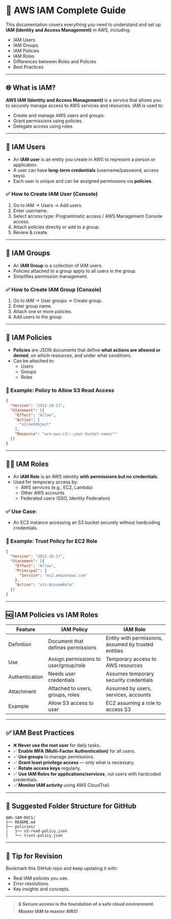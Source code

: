 # 📛 AWS IAM Complete Guide

This documentation covers everything you need to understand and set up **IAM (Identity and Access Management)** in AWS, including:

- IAM Users
- IAM Groups
- IAM Policies
- IAM Roles
- Differences between Roles and Policies
- Best Practices

---

## 🌐 What is IAM?

**AWS IAM (Identity and Access Management)** is a service that allows you to securely manage access to AWS services and resources. IAM is used to:

- Create and manage AWS users and groups.
- Grant permissions using policies.
- Delegate access using roles.

---

## 👤 IAM Users

- An **IAM user** is an entity you create in AWS to represent a person or application.
- A user can have **long-term credentials** (username/password, access keys).
- Each user is unique and can be assigned permissions via **policies**.

### ✅ How to Create IAM User (Console)

1. Go to IAM → Users → Add users.
2. Enter username.
3. Select access type: Programmatic access / AWS Management Console access.
4. Attach policies directly or add to a group.
5. Review & create.

---

## 👥 IAM Groups

- An **IAM Group** is a collection of IAM users.
- Policies attached to a group apply to all users in the group.
- Simplifies permission management.

### ✅ How to Create IAM Group (Console)

1. Go to IAM → User groups → Create group.
2. Enter group name.
3. Attach one or more policies.
4. Add users to the group.

---

## 📄 IAM Policies

- **Policies** are JSON documents that define **what actions are allowed or denied**, on which resources, and under what conditions.
- Can be attached to:
  - Users
  - Groups
  - Roles

### 𞷾 Example: Policy to Allow S3 Read Access

```json
{
  "Version": "2012-10-17",
  "Statement": [{
    "Effect": "Allow",
    "Action": [
      "s3:GetObject"
    ],
    "Resource": "arn:aws:s3:::your-bucket-name/*"
  }]
}
```

---

## 🧑‍🚀 IAM Roles

- An **IAM Role** is an AWS identity **with permissions but no credentials**.
- Used for temporary access by:
  - AWS services (e.g., EC2, Lambda)
  - Other AWS accounts
  - Federated users (SSO, Identity Federation)

### ✅ Use Case:

- An EC2 instance accessing an S3 bucket securely without hardcoding credentials.

### 𞷾 Example: Trust Policy for EC2 Role

```json
{
  "Version": "2012-10-17",
  "Statement": [{
    "Effect": "Allow",
    "Principal": {
      "Service": "ec2.amazonaws.com"
    },
    "Action": "sts:AssumeRole"
  }]
}
```

---

## 🆖 IAM Policies vs IAM Roles

| Feature        | IAM Policy                            | IAM Role                                             |
| -------------- | ------------------------------------- | ---------------------------------------------------- |
| Definition     | Document that defines permissions     | Entity with permissions, assumed by trusted entities |
| Use            | Assign permissions to user/group/role | Temporary access to AWS resources                    |
| Authentication | Needs user credentials                | Assumes temporary security credentials               |
| Attachment     | Attached to users, groups, roles      | Assumed by users, services, accounts                 |
| Example        | Allow S3 access to user               | EC2 assuming a role to access S3                     |

---

## ✅ IAM Best Practices

- ❌ **Never use the root user** for daily tasks.
- ✅ **Enable MFA (Multi-Factor Authentication)** for all users.
- ✅ **Use groups** to manage permissions.
- ✅ **Grant least privilege access** — only what is necessary.
- ✅ **Rotate access keys** regularly.
- ✅ **Use IAM Roles for applications/services**, not users with hardcoded credentials.
- ✅ **Monitor IAM activity** using AWS CloudTrail.

---

## 📂 Suggested Folder Structure for GitHub

```
AWS-IAM-DOCS/
├── README.md
├── policies/
│   ├── s3-read-policy.json
│   └── trust-policy.json
```

---

## 🧠 Tip for Revision

Bookmark this GitHub repo and keep updating it with:

- Real IAM policies you use.
- Error resolutions.
- Key insights and concepts.

---

> 🔒 **Secure access is the foundation of a safe cloud environment. Master IAM to master AWS!**

